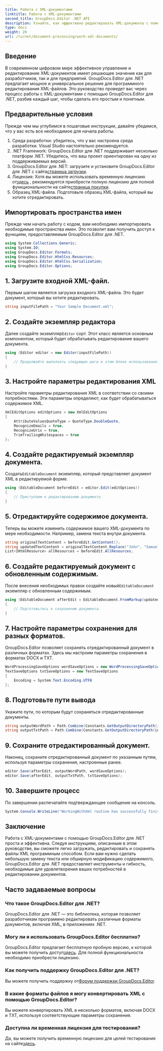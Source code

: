 ```yaml
---
title: Работа с XML-документами
linktitle: Работа с XML-документами
second_title: GroupDocs.Editor .NET API
description: Узнайте, как эффективно редактировать XML-документы с помощью GroupDocs.Editor для .NET, с помощью нашего пошагового руководства, охватывающего все основные шаги и параметры.
type: docs
weight: 20
url: /ru/net/document-processing/work-xml-documents/
---
```

## Введение
В современном цифровом мире эффективное управление и редактирование XML-документов имеет решающее значение как для разработчиков, так и для предприятий. GroupDocs.Editor для .NET предлагает мощное и универсальное решение для программного редактирования XML-файлов. Это руководство проведет вас через процесс работы с XML-документами с помощью GroupDocs.Editor для .NET, разбив каждый шаг, чтобы сделать его простым и понятным.
## Предварительные условия
Прежде чем мы углубимся в пошаговые инструкции, давайте убедимся, что у вас есть все необходимое для начала работы.
1. Среда разработки: убедитесь, что у вас настроена среда разработки. Visual Studio настоятельно рекомендуется.
2. .NET Framework: GroupDocs.Editor для .NET поддерживает несколько платформ .NET. Убедитесь, что ваш проект ориентирован на одну из поддерживаемых версий.
3.  GroupDocs.Editor для .NET: загрузите и установите GroupDocs.Editor для .NET с сайта[страница загрузки](https://releases.groupdocs.com/editor/net/).
4.  Лицензия: Хотя вы можете использовать временную лицензию от[здесь](https://purchase.groupdocs.com/temporary-license/) , рекомендуется приобрести полную лицензию для полной функциональности на сайте[страница покупки](https://purchase.groupdocs.com/buy).
5. Образец XML-файла. Подготовьте образец XML-файла, который вы хотите отредактировать.
## Импортировать пространства имен
Прежде чем начать работу с кодом, вам необходимо импортировать необходимые пространства имен. Это позволит вам получить доступ к функциям, предоставляемым GroupDocs.Editor для .NET.
```csharp
using System.Collections.Generic;
using System.IO;
using GroupDocs.Editor.Formats;
using GroupDocs.Editor.HtmlCss.Resources;
using GroupDocs.Editor.HtmlCss.Serialization;
using GroupDocs.Editor.Options;
```
## 1. Загрузите входной XML-файл.
Первым шагом является загрузка входного XML-файла. Это будет документ, который вы хотите редактировать.
```csharp
string inputFilePath = "Your Sample Document.xml";
```
## 2. Создайте экземпляр редактора
 Далее создайте экземпляр`Editor` сорт. Этот класс является основным компонентом, который будет обрабатывать редактирование вашего документа.
```csharp
using (Editor editor = new Editor(inputFilePath))
{
    // Продолжайте выполнять следующие шаги в этом блоке использования.
}
```
## 3. Настройте параметры редактирования XML
Настройте параметры редактирования XML в соответствии со своими потребностями. Эти параметры определяют, как будет обрабатываться содержимое XML.
```csharp
XmlEditOptions editOptions = new XmlEditOptions
{
    AttributeValuesQuoteType = QuoteType.DoubleQuote,
    RecognizeEmails = true,
    RecognizeUris = true,
    TrimTrailingWhitespaces = true
};
```
## 4. Создайте редактируемый экземпляр документа.
 Создать`EditableDocument` экземпляр, который представляет документ XML в редактируемой форме.
```csharp
using (EditableDocument beforeEdit = editor.Edit(editOptions))
{
    // Приступаем к редактированию документа
}
```
## 5. Отредактируйте содержимое документа.
Теперь вы можете изменить содержимое вашего XML-документа по мере необходимости. Например, замена текста внутри документа.
```csharp
string originalTextContent = beforeEdit.GetContent();
string updatedTextContent = originalTextContent.Replace("John", "Samuel");
List<IHtmlResource> allResources = beforeEdit.AllResources;
```
## 6. Создайте редактируемый документ с обновленным содержимым.
 После внесения необходимых правок создайте новый`EditableDocument` экземпляр с обновленным содержимым.
```csharp
using (EditableDocument afterEdit = EditableDocument.FromMarkup(updatedTextContent, allResources))
{
    // Подготовьтесь к сохранению документа.
}
```
## 7. Настройте параметры сохранения для разных форматов.
GroupDocs.Editor позволяет сохранять отредактированный документ в различных форматах. Здесь мы настроим параметры сохранения в форматах DOCX и TXT.
```csharp
WordProcessingSaveOptions wordSaveOptions = new WordProcessingSaveOptions(WordProcessingFormats.Docx);
TextSaveOptions txtSaveOptions = new TextSaveOptions
{
    Encoding = System.Text.Encoding.UTF8
};
```
## 8. Подготовьте пути вывода
Укажите пути, по которым будут сохраняться отредактированные документы.
```csharp
string outputWordPath = Path.Combine(Constants.GetOutputDirectoryPath(inputFilePath), Path.GetFileNameWithoutExtension(inputFilePath) + ".docx");
string outputTxtPath = Path.Combine(Constants.GetOutputDirectoryPath(inputFilePath), Path.GetFileNameWithoutExtension(inputFilePath) + ".txt");
```
## 9. Сохраните отредактированный документ.
Наконец, сохраните отредактированный документ по указанным путям, используя параметры сохранения, настроенные ранее.
```csharp
editor.Save(afterEdit, outputWordPath, wordSaveOptions);
editor.Save(afterEdit, outputTxtPath, txtSaveOptions);
```
## 10. Завершите процесс
По завершении распечатайте подтверждающее сообщение на консоль.
```csharp
System.Console.WriteLine("WorkingWithXml routine has successfully finished");
```
## Заключение
Работа с XML-документами с помощью GroupDocs.Editor для .NET проста и эффективна. Следуя инструкциям, описанным в этом руководстве, вы сможете легко загружать, редактировать и сохранять файлы XML программным способом. Если вам нужно сделать небольшую замену текста или обширную модификацию содержимого, GroupDocs.Editor для .NET предоставляет инструменты и гибкость, необходимые для удовлетворения ваших потребностей в редактировании документов.
## Часто задаваемые вопросы
### Что такое GroupDocs.Editor для .NET?
GroupDocs.Editor для .NET — это библиотека, которая позволяет разработчикам программно редактировать различные форматы документов, включая XML, в приложениях .NET.
### Могу ли я использовать GroupDocs.Editor бесплатно?
 GroupDocs.Editor предлагает бесплатную пробную версию, к которой вы можете получить доступ[здесь](https://releases.groupdocs.com/). Для полной функциональности необходимо приобрести лицензию.
### Как получить поддержку GroupDocs.Editor для .NET?
 Вы можете получить поддержку от[Форум поддержки GroupDocs.Editor](https://forum.groupdocs.com/c/editor/20).
### В какие форматы файлов я могу конвертировать XML с помощью GroupDocs.Editor?
Вы можете конвертировать XML в несколько форматов, включая DOCX и TXT, используя соответствующие параметры сохранения.
### Доступна ли временная лицензия для тестирования?
 Да, вы можете получить временную лицензию для целей тестирования на сайте[здесь](https://purchase.groupdocs.com/temporary-license/).